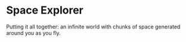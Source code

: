 # Space Explorer

Putting it all together: an infinite world with chunks of space generated
around you as you fly.

